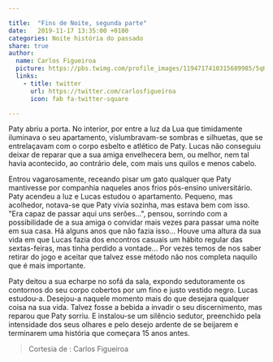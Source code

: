 ```yaml
---

title:  "Fins de Noite, segunda parte"
date:   2019-11-17 13:35:00 +0100
categories: Noite história do passado
share: true
author:
  name: Carlos Figueiroa
  picture: https://pbs.twimg.com/profile_images/1194717410315689985/5qHkOYtr_400x400.jpg
  links:
    - title: twitter
      url: https://twitter.com/carlosfigueiroa
      icon: fab fa-twitter-square

---
```


Paty abriu a porta. No interior, por entre a luz da Lua que timidamente iluminava o seu apartamento, vislumbravam-se sombras e silhuetas, que se entrelaçavam com o corpo esbelto e atlético de Paty. Lucas não conseguiu deixar de reparar que a sua amiga envelhecera bem, ou melhor, nem tal havia acontecido, ao contrário dele, com mais uns quilos e menos cabelo.

Entrou vagarosamente, receando pisar um gato qualquer que Paty mantivesse por companhia naqueles anos frios pós-ensino universitário.
Paty acendeu a luz e Lucas estudou o apartamento. Pequeno, mas acolhedor, notava-se que Paty vivia sozinha, mas estava bem com isso. "Era capaz de passar aqui uns serões...", pensou, sorrindo com a possibilidade de a sua amiga o convidar mais vezes para passar uma noite em sua casa. Há alguns anos que não fazia isso… Houve uma altura da sua vida em que Lucas fazia dos encontros casuais um hábito regular das sextas-feiras, mas tinha perdido a vontade… Por vezes temos de nos saber retirar do jogo e aceitar que talvez esse método não nos completa naquilo que é mais importante.

Paty deitou a sua echarpe no sofá da sala, expondo sedutoramente os contornos do seu corpo cobertos por um fino e justo vestido negro. Lucas estudou-a. Desejou-a naquele momento mais do que desejara qualquer coisa na sua vida. Talvez fosse a bebida a invadir o seu discernimento, mas reparou que Paty sorriu. E instalou-se um silêncio sedutor, preenchido pela intensidade dos seus olhares e pelo desejo ardente de se beijarem e terminarem uma história que começara 15 anos antes.

>Cortesia de : Carlos Figueiroa
